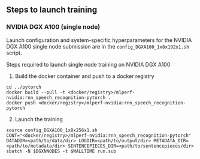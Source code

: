 ## Steps to launch training

### NVIDIA DGX A100 (single node)

Launch configuration and system-specific hyperparameters for the NVIDIA DGX A100
single node submission are in the `config_DGXA100_1x8x192x1.sh` script.

Steps required to launch single node training on NVIDIA DGX A100

1. Build the docker container and push to a docker registry

```
cd ../pytorch
docker build --pull -t <docker/registry>/mlperf-nvidia:rnn_speech_recognition-pytorch .
docker push <docker/registry>/mlperf-nvidia:rnn_speech_recognition-pytorch
```

2. Launch the training

```
source config_DGXA100_1x8x256x1.sh
CONT="<docker/registry>/mlperf-nvidia:rnn_speech_recognition-pytorch" DATADIR=<path/to/data/dir> LOGDIR=<path/to/output/dir> METADATA_DIR=<path/to/metadata/dir> SENTENCEPIECES_DIR=<path/to/sentencepieces/dir> sbatch -N $DGXNNODES -t $WALLTIME run.sub
```
